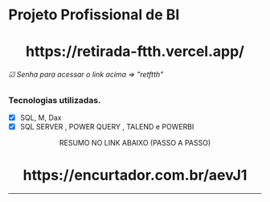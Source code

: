 # Projeto Profissional de BI
<h1 align="center">
https://retirada-ftth.vercel.app/
<h6> ☑ Senha para acessar o link acima => "retftth"</h6>
</h1>

### Tecnologias utilizadas.
- [x] SQL, M, Dax
- [x] SQL SERVER , POWER QUERY , TALEND e POWERBI

<p align="center">RESUMO NO LINK ABAIXO (PASSO A PASSO)</p>
<h1 align="center">
https://encurtador.com.br/aevJ1

</h1>

<div align="center">
  
</div>
<hr />